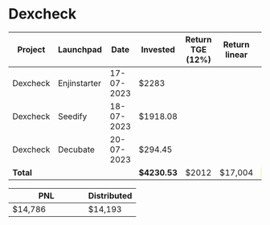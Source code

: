 # Dexcheck



<table data-full-width="true"><thead><tr><th width="141">Project</th><th width="138">Launchpad</th><th width="132">Date</th><th width="114">Invested</th><th width="161">Return TGE (12%)</th><th width="135">Return linear</th><th>PNL</th></tr></thead><tbody><tr><td>Dexcheck</td><td>Enjinstarter</td><td>17-07-2023</td><td>$2283</td><td></td><td></td><td></td></tr><tr><td>Dexcheck</td><td>Seedify</td><td>18-07-2023</td><td>$1918.08</td><td></td><td></td><td></td></tr><tr><td>Dexcheck</td><td>Decubate</td><td>20-07-2023</td><td>$294.45</td><td></td><td></td><td></td></tr><tr><td><strong>Total</strong></td><td></td><td></td><td><strong>$4230.53</strong></td><td>$2012</td><td>$17,004</td><td><mark style="color:green;">$14,786</mark></td></tr></tbody></table>

<table data-full-width="true"><thead><tr><th width="135">PNL</th><th>Distributed</th></tr></thead><tbody><tr><td>$14,786</td><td>$14,193</td></tr></tbody></table>
